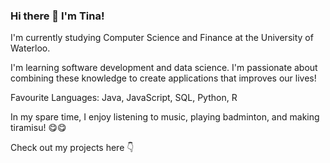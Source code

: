 ### Hi there 👋 I'm Tina! 

I'm currently studying Computer Science and Finance at the University of Waterloo. 

I'm learning software development and data science. I'm passionate about combining these knowledge to create applications that improves our lives! 

Favourite Languages: Java, JavaScript, SQL, Python, R

In my spare time, I enjoy listening to music, playing badminton, and making tiramisu! :yum::yum:

Check out my projects here :point_down:
